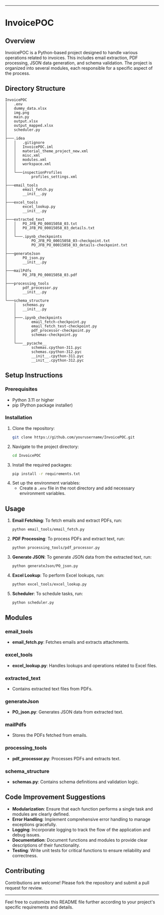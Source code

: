 
---

# InvoicePOC

## Overview
InvoicePOC is a Python-based project designed to handle various operations related to invoices. This includes email extraction, PDF processing, JSON data generation, and schema validation. The project is organized into several modules, each responsible for a specific aspect of the process.

## Directory Structure
```
InvoicePOC
│   .env
│   dummy_data.xlsx
│   img.png
│   main.py
│   output.xlsx
│   output_mapped.xlsx
│   scheduler.py
│
├───.idea
│   │   .gitignore
│   │   InvoicePOC.iml
│   │   material_theme_project_new.xml
│   │   misc.xml
│   │   modules.xml
│   │   workspace.xml
│   │
│   └───inspectionProfiles
│           profiles_settings.xml
│
├───email_tools
│       email_fetch.py
│       __init__.py
│
├───excel_tools
│       excel_lookup.py
│       __init__.py
│
├───extracted_text
│   │   PO_JFB_PO_00015058_03.txt
│   │   PO_JFB_PO_00015058_03_details.txt
│   │
│   └───.ipynb_checkpoints
│           PO_JFB_PO_00015058_03-checkpoint.txt
│           PO_JFB_PO_00015058_03_details-checkpoint.txt
│
├───generateJson
│       PO_json.py
│       __init__.py
│
├───mailPdfs
│       PO_JFB_PO_00015058_03.pdf
│
├───processing_tools
│       pdf_processor.py
│       __init__.py
│
└───schema_structure
    │   schemas.py
    │   __init__.py
    │
    ├───.ipynb_checkpoints
    │       email_fetch-checkpoint.py
    │       email_fetch_test-checkpoint.py
    │       pdf_processor-checkpoint.py
    │       schemas-checkpoint.py
    │
    └───__pycache__
            schemas.cpython-311.pyc
            schemas.cpython-312.pyc
            __init__.cpython-311.pyc
            __init__.cpython-312.pyc
```

## Setup Instructions

### Prerequisites
- Python 3.11 or higher
- pip (Python package installer)

### Installation
1. Clone the repository:
    ```bash
    git clone https://github.com/yourusername/InvoicePOC.git
    ```
2. Navigate to the project directory:
    ```bash
    cd InvoicePOC
    ```
3. Install the required packages:
    ```bash
    pip install -r requirements.txt
    ```
4. Set up the environment variables:
    - Create a `.env` file in the root directory and add necessary environment variables.

## Usage
1. **Email Fetching**: To fetch emails and extract PDFs, run:
    ```bash
    python email_tools/email_fetch.py
    ```
2. **PDF Processing**: To process PDFs and extract text, run:
    ```bash
    python processing_tools/pdf_processor.py
    ```
3. **Generate JSON**: To generate JSON data from the extracted text, run:
    ```bash
    python generateJson/PO_json.py
    ```
4. **Excel Lookup**: To perform Excel lookups, run:
    ```bash
    python excel_tools/excel_lookup.py
    ```
5. **Scheduler**: To schedule tasks, run:
    ```bash
    python scheduler.py
    ```

## Modules

### email_tools
- **email_fetch.py**: Fetches emails and extracts attachments.

### excel_tools
- **excel_lookup.py**: Handles lookups and operations related to Excel files.

### extracted_text
- Contains extracted text files from PDFs.

### generateJson
- **PO_json.py**: Generates JSON data from extracted text.

### mailPdfs
- Stores the PDFs fetched from emails.

### processing_tools
- **pdf_processor.py**: Processes PDFs and extracts text.

### schema_structure
- **schemas.py**: Contains schema definitions and validation logic.

## Code Improvement Suggestions
- **Modularization**: Ensure that each function performs a single task and modules are clearly defined.
- **Error Handling**: Implement comprehensive error handling to manage exceptions gracefully.
- **Logging**: Incorporate logging to track the flow of the application and debug issues.
- **Documentation**: Document functions and modules to provide clear descriptions of their functionality.
- **Testing**: Write unit tests for critical functions to ensure reliability and correctness.

## Contributing
Contributions are welcome! Please fork the repository and submit a pull request for review.

---

Feel free to customize this README file further according to your project's specific requirements and details.